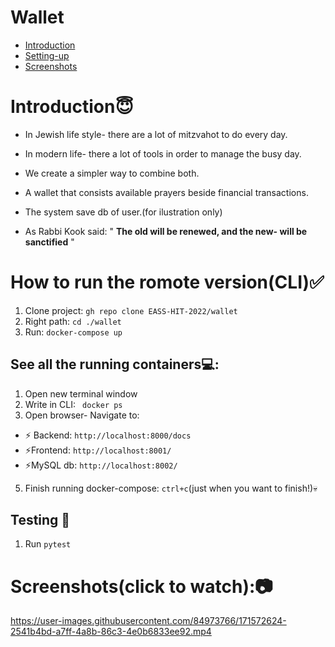 # Wallet
-   [Introduction](#introduction)
-   [Setting-up](#how-to-run-the-romote-versioncli)  
-   [Screenshots](#screenshotsclick-to-watch)


# Introduction😇

- In Jewish life style- there are a lot of mitzvahot to do every day.


- In modern life- there a lot of tools in order to manage the busy day.


- We create a simpler way to combine both.
 

- A wallet that consists available prayers beside financial transactions.

- The system save db of user.(for ilustration only)



 - As Rabbi Kook said:    " **The old will be renewed, and the new- will be sanctified** "
 

# How to run the romote version(CLI)✅
1. Clone project: `gh repo clone EASS-HIT-2022/wallet`
2. Right path: `cd ./wallet` 
3. Run: `docker-compose up`

## See all the running containers💻:
1. Open new terminal window
2. Write in CLI: ` docker ps`
3. Open browser- Navigate to:


- ⚡ Backend: `http://localhost:8000/docs`
- ⚡Frontend: `http://localhost:8001/`
- ⚡MySQL db: `http://localhost:8002/`


5. Finish running docker-compose: `ctrl+c`(just when you want to finish!)💀



## Testing 📌
1.  Run `pytest`


 # Screenshots(click to watch):📷

https://user-images.githubusercontent.com/84973766/171572624-2541b4bd-a7ff-4a8b-86c3-4e0b6833ee92.mp4

